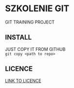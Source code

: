 # SZKOLENIE GIT

GIT TRAINING PROJECT 

## INSTALL

JUST COPY IT FROM GITHUB\
```git copy <path to repo>```

## LICENCE
[LINK TO LICENCE](/LICENCE.MD)

